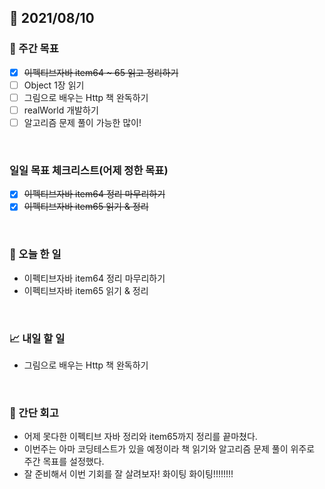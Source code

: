 ## 📅 2021/08/10


### 👏 주간 목표
- [x] ~~이펙티브자바 item64 ~ 65 읽고 정리하기~~
- [ ] Object 1장 읽기
- [ ] 그림으로 배우는 Http 책 완독하기
- [ ] realWorld 개발하기
- [ ] 알고리즘 문제 풀이 가능한 많이!

<br/>

### 일일 목표 체크리스트(어제 정한 목표)
- [x] ~~이펙티브자바 item64 정리 마무리하기~~
- [x] ~~이펙티브자바 item65 읽기 & 정리~~

<br/>

### 💯 오늘 한 일

- 이펙티브자바 item64 정리 마무리하기
- 이펙티브자바 item65 읽기 & 정리

<br/>

### 📈 내일 할 일

- 그림으로 배우는 Http 책 완독하기

<br/>

### 🤔 간단 회고

- 어제 못다한 이펙티브 자바 정리와 item65까지 정리를 끝마쳤다.
- 이번주는 아마 코딩테스트가 있을 예정이라 책 읽기와 알고리즘 문제 풀이 위주로 주간 목표를 설정했다.
- 잘 준비해서 이번 기회를 잘 살려보자! 화이팅 화이팅!!!!!!!!



